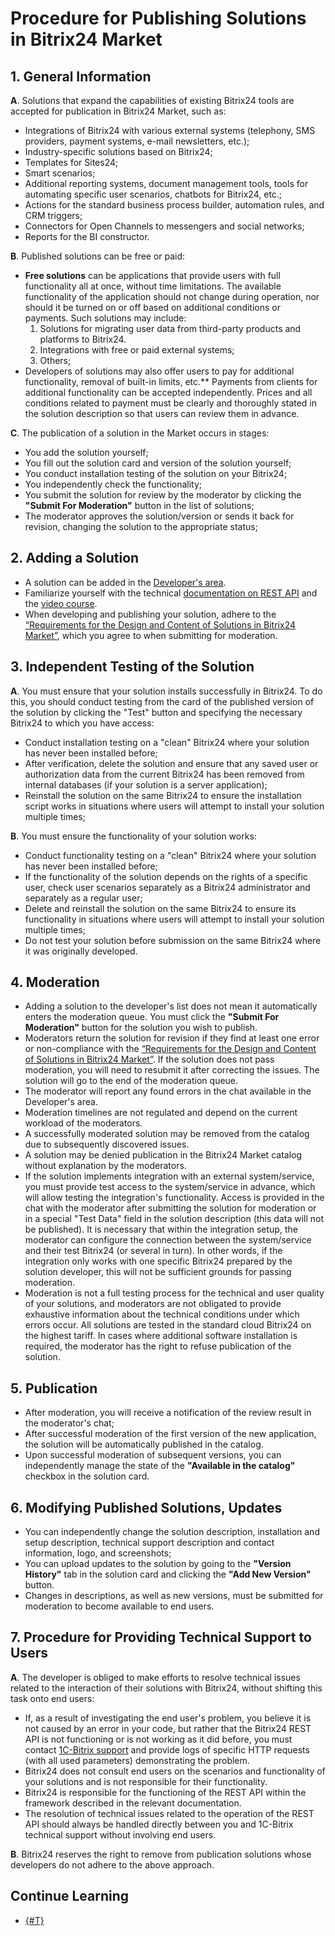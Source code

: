# Procedure for Publishing Solutions in Bitrix24 Market

## 1. General Information

**A**. Solutions that expand the capabilities of existing Bitrix24 tools are accepted for publication in Bitrix24 Market, such as:

- Integrations of Bitrix24 with various external systems (telephony, SMS providers, payment systems, e-mail newsletters, etc.);
- Industry-specific solutions based on Bitrix24;
- Templates for Sites24;
- Smart scenarios;
- Additional reporting systems, document management tools, tools for automating specific user scenarios, chatbots for Bitrix24, etc.;
- Actions for the standard business process builder, automation rules, and CRM triggers;
- Connectors for Open Channels to messengers and social networks;
- Reports for the BI constructor.

**B**. Published solutions can be free or paid:

- **Free solutions** can be applications that provide users with full functionality all at once, without time limitations. The available functionality of the application should not change during operation, nor should it be turned on or off based on additional conditions or payments. Such solutions may include:
  1. Solutions for migrating user data from third-party products and platforms to Bitrix24.
  2. Integrations with free or paid external systems;
  3. Others;
- Developers of solutions may also offer users to pay for additional functionality, removal of built-in limits, etc.** Payments from clients for additional functionality can be accepted independently. Prices and all conditions related to payment must be clearly and thoroughly stated in the solution description so that users can review them in advance.

**C**. The publication of a solution in the Market occurs in stages:

- You add the solution yourself;
- You fill out the solution card and version of the solution yourself;
- You conduct installation testing of the solution on your Bitrix24;
- You independently check the functionality;
- You submit the solution for review by the moderator by clicking the **"Submit For Moderation"** button in the list of solutions;
- The moderator approves the solution/version or sends it back for revision, changing the solution to the appropriate status;

## 2. Adding a Solution

- A solution can be added in the [Developer's area](https://vendors.bitrix24.com/).
- Familiarize yourself with the technical [documentation on REST API](../../api-reference/index.md) and the [video course](https://helpdesk.bitrix24.com/courses/index.php?COURSE_ID=268&INDEX=Y).
- When developing and publishing your solution, adhere to the [“Requirements for the Design and Content of Solutions in Bitrix24 Market”](./publication-requirements.md), which you agree to when submitting for moderation.

## 3. Independent Testing of the Solution

**A**. You must ensure that your solution installs successfully in Bitrix24. To do this, you should conduct testing from the card of the published version of the solution by clicking the "Test" button and specifying the necessary Bitrix24 to which you have access:

- Conduct installation testing on a "clean" Bitrix24 where your solution has never been installed before;
- After verification, delete the solution and ensure that any saved user or authorization data from the current Bitrix24 has been removed from internal databases (if your solution is a server application);
- Reinstall the solution on the same Bitrix24 to ensure the installation script works in situations where users will attempt to install your solution multiple times;

**B**. You must ensure the functionality of your solution works:

- Conduct functionality testing on a "clean" Bitrix24 where your solution has never been installed before;
- If the functionality of the solution depends on the rights of a specific user, check user scenarios separately as a Bitrix24 administrator and separately as a regular user;
- Delete and reinstall the solution on the same Bitrix24 to ensure its functionality in situations where users will attempt to install your solution multiple times;
- Do not test your solution before submission on the same Bitrix24 where it was originally developed.

## 4. Moderation

- Adding a solution to the developer's list does not mean it automatically enters the moderation queue. You must click the **"Submit For Moderation"** button for the solution you wish to publish.
- Moderators return the solution for revision if they find at least one error or non-compliance with the [“Requirements for the Design and Content of Solutions in Bitrix24 Market”](./publication-requirements.md). If the solution does not pass moderation, you will need to resubmit it after correcting the issues. The solution will go to the end of the moderation queue.
- The moderator will report any found errors in the chat available in the Developer's area.
- Moderation timelines are not regulated and depend on the current workload of the moderators.
- A successfully moderated solution may be removed from the catalog due to subsequently discovered issues.
- A solution may be denied publication in the Bitrix24 Market catalog without explanation by the moderators.
- If the solution implements integration with an external system/service, you must provide test access to the system/service in advance, which will allow testing the integration's functionality. Access is provided in the chat with the moderator after submitting the solution for moderation or in a special "Test Data" field in the solution description (this data will not be published). It is necessary that within the integration setup, the moderator can configure the connection between the system/service and their test Bitrix24 (or several in turn). In other words, if the integration only works with one specific Bitrix24 prepared by the solution developer, this will not be sufficient grounds for passing moderation.
- Moderation is not a full testing process for the technical and user quality of your solutions, and moderators are not obligated to provide exhaustive information about the technical conditions under which errors occur. All solutions are tested in the standard cloud Bitrix24 on the highest tariff. In cases where additional software installation is required, the moderator has the right to refuse publication of the solution.

## 5. Publication

- After moderation, you will receive a notification of the review result in the moderator's chat;
- After successful moderation of the first version of the new application, the solution will be automatically published in the catalog.
- Upon successful moderation of subsequent versions, you can independently manage the state of the **"Available in the catalog"** checkbox in the solution card.

## 6. Modifying Published Solutions, Updates

- You can independently change the solution description, installation and setup description, technical support description and contact information, logo, and screenshots;
- You can upload updates to the solution by going to the **"Version History"** tab in the solution card and clicking the **"Add New Version"** button.
- Changes in descriptions, as well as new versions, must be submitted for moderation to become available to end users.

## 7. Procedure for Providing Technical Support to Users

**A**. The developer is obliged to make efforts to resolve technical issues related to the interaction of their solutions with Bitrix24, without shifting this task onto end users:

- If, as a result of investigating the end user's problem, you believe it is not caused by an error in your code, but rather that the Bitrix24 REST API is not functioning or is not working as it did before, you must contact [1C-Bitrix support](https://helpdesk.bitrix24.com/ticket.php) and provide logs of specific HTTP requests (with all used parameters) demonstrating the problem.
- Bitrix24 does not consult end users on the scenarios and functionality of your solutions and is not responsible for their functionality.
- Bitrix24 is responsible for the functioning of the REST API within the framework described in the relevant documentation.
- The resolution of technical issues related to the operation of the REST API should always be handled directly between you and 1C-Bitrix technical support without involving end users.

**B**. Bitrix24 reserves the right to remove from publication solutions whose developers do not adhere to the above approach.

## Continue Learning

- [{#T}](./common-requirements.md)